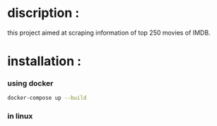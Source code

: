 # discription :
this project aimed at scraping information of top 250 movies of IMDB.

# installation :
### using docker
```bash
docker-compose up --build
```
### in linux
